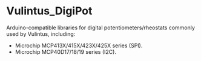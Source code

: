 # Vulintus_DigiPot

Arduino-compatible libraries for digital potentiometers/rheostats commonly used by Vulintus, including:
* Microchip MCP413X/415X/423X/425X series (SPI).
* Microchip MCP40D17/18/19 series (I2C).
